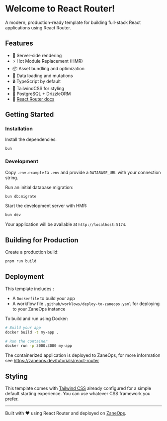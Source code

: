 # Welcome to React Router!

A modern, production-ready template for building full-stack React applications using React Router.

## Features

- 🚀 Server-side rendering
- ⚡️ Hot Module Replacement (HMR)
- 📦 Asset bundling and optimization
- 🔄 Data loading and mutations
- 🔒 TypeScript by default
- 🎉 TailwindCSS for styling
- 💾 PostgreSQL + DrizzleORM
- 📖 [React Router docs](https://reactrouter.com/)

## Getting Started


### Installation

Install the dependencies:

```bash
bun
```

### Development

Copy `.env.example` to `.env` and provide a `DATABASE_URL` with your connection string.

Run an initial database migration:

```bash
bun db:migrate
```

Start the development server with HMR:

```bash
bun dev
```

Your application will be available at `http://localhost:5174`.

## Building for Production

Create a production build:

```bash
pnpm run build
```

## Deployment

This template includes :

- A `Dockerfile` to build your app 
- A workflow file `.github/worklows/deploy-to-zaneops.yaml` for deploying to your ZaneOps instance 

To build and run using Docker:

```bash
# Build your app
docker build -t my-app .

# Run the container
docker run -p 3000:3000 my-app
```

The containerized application is deployed to ZaneOps, for more information see https://zaneops.dev/tutorials/react-router


## Styling

This template comes with [Tailwind CSS](https://tailwindcss.com/) already configured for a simple default starting experience. You can use whatever CSS framework you prefer.

---

Built with ❤️ using React Router and deployed on [ZaneOps](https://zaneops.dev).
